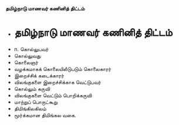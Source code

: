 **தமிழ்நாடு மாணவர் கணினித் திட்டம்**
- # தமிழ்நாடு மாணவர் கணினித் திட்டம்
- n. கொல்லுபவர்
- கொல்லுவது
- கொலைஞர்
- வழக்கமாகக் கொலையிலீடுபடும் கொலைகாரர்
- இறைச்சிக் கடைக்காரர்
- விலங்குகளை இறைச்சிக்காக வெட்டுபவர்
- கொல்லும் கருவி
- விலங்குகளை வெட்டும் பொறிக்கருவி
- மாற்றுப் பொருட்கூறு
- திமிங்கிலகிலம்
- மூர்க்கமான திமிங்கல வகை.


